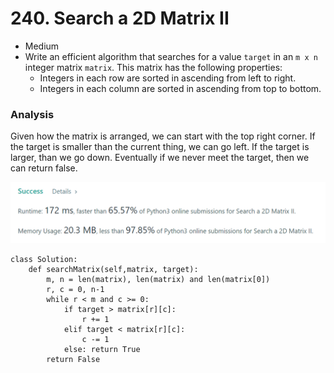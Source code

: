 # 240. Search a 2D Matrix II

* Medium
* Write an efficient algorithm that searches for a value `target` in an `m x n` integer matrix `matrix`. This matrix has the following properties:
  * Integers in each row are sorted in ascending from left to right.
  * Integers in each column are sorted in ascending from top to bottom.

### Analysis&#x20;

Given how the matrix is arranged, we can start with the top right corner. If the target is smaller than the current thing, we can go left. If the target is larger, than we go down. Eventually if we never meet the target, then we can return false.&#x20;

![](<../.gitbook/assets/image (7) (1).png>)

```
class Solution:
    def searchMatrix(self,matrix, target):
        m, n = len(matrix), len(matrix) and len(matrix[0])
        r, c = 0, n-1
        while r < m and c >= 0:
            if target > matrix[r][c]:
                r += 1
            elif target < matrix[r][c]:
                c -= 1
            else: return True
        return False
```
